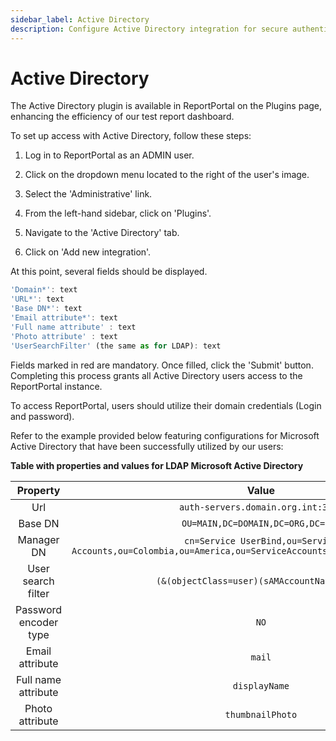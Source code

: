 ```yaml
---
sidebar_label: Active Directory
description: Configure Active Directory integration for secure authentication in ReportPortal with enterprise SSO.
---
```


# Active Directory

The Active Directory plugin is available in ReportPortal on the Plugins page, enhancing the efficiency of our test report dashboard.

To set up access with Active Directory, follow these steps:

1. Log in to ReportPortal as an ADMIN user.

2. Click on the dropdown menu located to the right of the user's image.

3. Select the 'Administrative' link.

4. From the left-hand sidebar, click on 'Plugins'.

5. Navigate to the 'Active Directory' tab.

6. Click on 'Add new integration'.

At this point, several fields should be displayed.

```javascript 
'Domain*': text
'URL*': text
'Base DN*': text
'Email attribute*': text
'Full name attribute' : text
'Photo attribute' : text
'UserSearchFilter' (the same as for LDAP): text 
  ```

Fields marked in red are mandatory. Once filled, click the 'Submit' button. Completing this process grants all Active Directory users access to the ReportPortal instance.

To access ReportPortal, users should utilize their domain credentials (Login and password).

Refer to the example provided below featuring configurations for Microsoft Active Directory that have been successfully utilized by our users:

**Table with properties and values for LDAP Microsoft Active Directory**

|          Property         |                                                          Value                                                          |
|:---------------------:|:----------------------------------------------------------------------------------------------------------------------:|
| Url                   | `auth-servers.domain.org.int:3358`                                                                                     |
| Base DN               | `OU=MAIN,DC=DOMAIN,DC=ORG,DC=INT`                                                                                      |
| Manager DN            | `cn=Service UserBind,ou=Service Accounts,ou=Colombia,ou=America,ou=ServiceAccounts,dc=DOMAIN,dc=ORG,dc=INT`              |
| User search filter    | `(&(objectClass=user)(sAMAccountName={0}))` |
| Password encoder type | `NO`                                                                                                                     |
| Email attribute       | `mail`                                                                                                                   |
| Full name attribute   | `displayName`                                                                                                            |
| Photo attribute       | `thumbnailPhoto`                                                                                                         |

